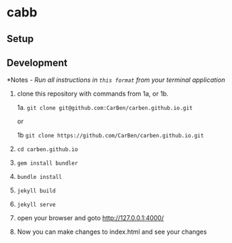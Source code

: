
# cabb

Setup
-----

Development
-----------

*Notes *- *Run all instructions in* `this format` *from your terminal application**

 1. clone this repository with commands from 1a, or 1b.

	 1a. `git clone git@github.com:CarBen/carben.github.io.git`
	 
	 or 
	 
	 1b `git clone https://github.com/CarBen/carben.github.io.git`
	 
 2. `cd carben.github.io`
 3. `gem install bundler`
 4. `bundle install`
 5. `jekyll build`
 6. `jekyll serve`
 7. open your browser and goto http://127.0.0.1:4000/
 8. Now you can make changes to index.html and see your changes
